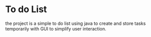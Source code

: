 # To do List
 the project is a simple to do list using java to create and store tasks temporarily with GUI to simplify user interaction.
